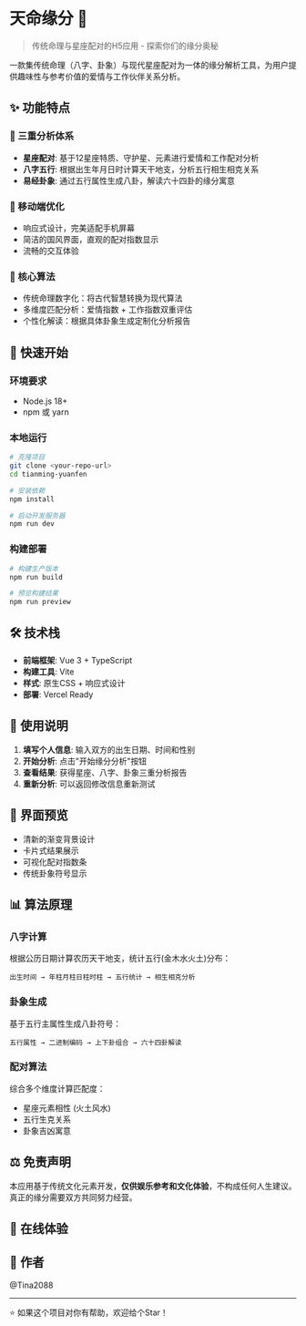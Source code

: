 # 天命缘分 🌟

> 传统命理与星座配对的H5应用 - 探索你们的缘分奥秘

一款集传统命理（八字、卦象）与现代星座配对为一体的缘分解析工具，为用户提供趣味性与参考价值的爱情与工作伙伴关系分析。

## ✨ 功能特点

### 🔮 三重分析体系
- **星座配对**: 基于12星座特质、守护星、元素进行爱情和工作配对分析
- **八字五行**: 根据出生年月日时计算天干地支，分析五行相生相克关系  
- **易经卦象**: 通过五行属性生成八卦，解读六十四卦的缘分寓意

### 📱 移动端优化
- 响应式设计，完美适配手机屏幕
- 简洁的国风界面，直观的配对指数显示
- 流畅的交互体验

### 🎯 核心算法
- 传统命理数字化：将古代智慧转换为现代算法
- 多维度匹配分析：爱情指数 + 工作指数双重评估
- 个性化解读：根据具体卦象生成定制化分析报告

## 🚀 快速开始

### 环境要求
- Node.js 18+ 
- npm 或 yarn

### 本地运行
```bash
# 克隆项目
git clone <your-repo-url>
cd tianming-yuanfen

# 安装依赖
npm install

# 启动开发服务器
npm run dev
```

### 构建部署
```bash
# 构建生产版本
npm run build

# 预览构建结果
npm run preview
```

## 🛠️ 技术栈

- **前端框架**: Vue 3 + TypeScript
- **构建工具**: Vite
- **样式**: 原生CSS + 响应式设计
- **部署**: Vercel Ready

## 📖 使用说明

1. **填写个人信息**: 输入双方的出生日期、时间和性别
2. **开始分析**: 点击"开始缘分分析"按钮
3. **查看结果**: 获得星座、八字、卦象三重分析报告
4. **重新分析**: 可以返回修改信息重新测试

## 🎨 界面预览

- 清新的渐变背景设计
- 卡片式结果展示
- 可视化配对指数条
- 传统卦象符号显示

## 📊 算法原理

### 八字计算
根据公历日期计算农历天干地支，统计五行(金木水火土)分布：
```
出生时间 → 年柱月柱日柱时柱 → 五行统计 → 相生相克分析
```

### 卦象生成  
基于五行主属性生成八卦符号：
```
五行属性 → 二进制编码 → 上下卦组合 → 六十四卦解读
```

### 配对算法
综合多个维度计算匹配度：
- 星座元素相性 (火土风水)
- 五行生克关系
- 卦象吉凶寓意

## ⚖️ 免责声明

本应用基于传统文化元素开发，**仅供娱乐参考和文化体验**，不构成任何人生建议。真正的缘分需要双方共同努力经营。

## 🔗 在线体验




## 👤 作者

@Tina2088

---

⭐ 如果这个项目对你有帮助，欢迎给个Star！
